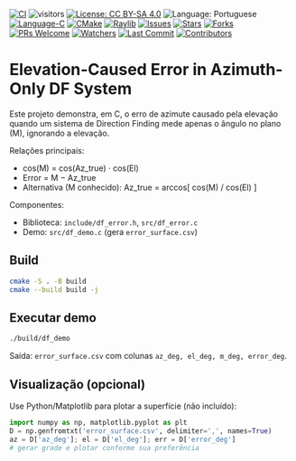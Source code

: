 [![CI](https://github.com/ArvoreDosSaberes/Elevation-Caused_Error_in_Azimuth-Only_DF_System/actions/workflows/ci.yml/badge.svg)](https://github.com/ArvoreDosSaberes/Elevation-Caused_Error_in_Azimuth-Only_DF_System/actions/workflows/ci.yml)
![visitors](https://visitor-badge.laobi.icu/badge?page_id=ArvoreDosSaberes.Elevation-Caused_Error_in_Azimuth-Only_DF_System)
[![License: CC BY-SA 4.0](https://img.shields.io/badge/License-CC_BY--SA_4.0-blue.svg)](https://creativecommons.org/licenses/by-sa/4.0/)
![Language: Portuguese](https://img.shields.io/badge/Language-Portuguese-brightgreen.svg)
[![Language-C](https://img.shields.io/badge/language-C-blue.svg)](https://en.wikipedia.org/wiki/C_(programming_language))
[![CMake](https://img.shields.io/badge/build-CMake-informational.svg)](https://cmake.org/)
[![Raylib](https://img.shields.io/badge/graphics-raylib-2ea44f.svg)](https://www.raylib.com/)
[![Issues](https://img.shields.io/github/issues/ArvoreDosSaberes/Elevation-Caused_Error_in_Azimuth-Only_DF_System.svg)](https://github.com/ArvoreDosSaberes/Elevation-Caused_Error_in_Azimuth-Only_DF_System/issues)
[![Stars](https://img.shields.io/github/stars/ArvoreDosSaberes/Elevation-Caused_Error_in_Azimuth-Only_DF_System.svg)](https://github.com/ArvoreDosSaberes/Elevation-Caused_Error_in_Azimuth-Only_DF_System/stargazers)
[![Forks](https://img.shields.io/github/forks/ArvoreDosSaberes/Elevation-Caused_Error_in_Azimuth-Only_DF_System.svg)](https://github.com/ArvoreDosSaberes/Elevation-Caused_Error_in_Azimuth-Only_DF_System/network/members)
[![PRs Welcome](https://img.shields.io/badge/PRs-welcome-brightgreen.svg)](https://makeapullrequest.com)
[![Watchers](https://img.shields.io/github/watchers/ArvoreDosSaberes/Elevation-Caused_Error_in_Azimuth-Only_DF_System)](https://github.com/ArvoreDosSaberes/Elevation-Caused_Error_in_Azimuth-Only_DF_System/watchers)
[![Last Commit](https://img.shields.io/github/last-commit/ArvoreDosSaberes/Elevation-Caused_Error_in_Azimuth-Only_DF_System)](https://github.com/ArvoreDosSaberes/Elevation-Caused_Error_in_Azimuth-Only_DF_System/commits)
[![Contributors](https://img.shields.io/github/contributors/ArvoreDosSaberes/Elevation-Caused_Error_in_Azimuth-Only_DF_System)](https://github.com/ArvoreDosSaberes/Elevation-Caused_Error_in_Azimuth-Only_DF_System/graphs/contributors)


# Elevation-Caused Error in Azimuth-Only DF System

Este projeto demonstra, em C, o erro de azimute causado pela elevação quando um sistema de Direction Finding mede apenas o ângulo no plano (M), ignorando a elevação.

Relações principais:
- cos(M) = cos(Az_true) · cos(El)
- Error = M − Az_true
- Alternativa (M conhecido): Az_true = arccos[ cos(M) / cos(El) ]

Componentes:
- Biblioteca: `include/df_error.h`, `src/df_error.c`
- Demo: `src/df_demo.c` (gera `error_surface.csv`)

## Build

```bash
cmake -S . -B build
cmake --build build -j
```

## Executar demo

```bash
./build/df_demo
```

Saída: `error_surface.csv` com colunas `az_deg, el_deg, m_deg, error_deg`.

## Visualização (opcional)
Use Python/Matplotlib para plotar a superfície (não incluído):

```python
import numpy as np, matplotlib.pyplot as plt
D = np.genfromtxt('error_surface.csv', delimiter=',', names=True)
az = D['az_deg']; el = D['el_deg']; err = D['error_deg']
# gerar grade e plotar conforme sua preferência
```
